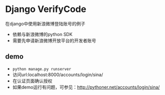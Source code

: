 Django VerifyCode
=================
在django中使用新浪微博登陆账号的例子

+ 依赖与新浪微博的python SDK
+ 需要先申请新浪微博开放平台的开发者账号

demo
----
+ ```python manage.py runserver```
+ 访问url:localhost:8000/accounts/login/sina/
+ 在认证页面确认授权
+ 如果demo运行有问题，可参见：http://pythoner.net/accounts/login/sina/

